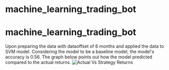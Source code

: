 # machine_learning_trading_bot
# machine_learning_trading_bot
Upon preparing the data with dataoffset of 6 months and applied the data to SVM model. 
Considering the model to be a baseline model, the model's accuracy is 0.56.
The graph below points out how the model predicted compared to the actual returns. 
![Actual Vs Strategy Returns](https://github.com/kavuriakhil/machine_learning_trading_bot/blob/4dd1e237ff59267fd57948b29aeb656d7ceb5e79/actual_vs_strategy_6months.png?raw=true "Actual Vs Strategy Returns")
